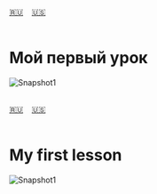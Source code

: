 <span id="ru"><a href='#ru'>🇷🇺</a> &nbsp;&nbsp;&nbsp;<a href='#en'>🇺🇸</a> &nbsp;&nbsp;&nbsp;</span><br><br>

# Мой первый урок
![Snapshot1](https://github.com/wolskp/first/assets/151939621/cdf24fa5-a32e-47a0-a309-5eeb8223d1c9)<br><br>

<span id="en"><a href='#ru'>🇷🇺</a> &nbsp;&nbsp;&nbsp;<a href='#en'>🇺🇸</a> &nbsp;&nbsp;&nbsp;</span><br><br>

# My first lesson
![Snapshot1](https://github.com/wolskp/first/assets/151939621/cdf24fa5-a32e-47a0-a309-5eeb8223d1c9)<br><br>

